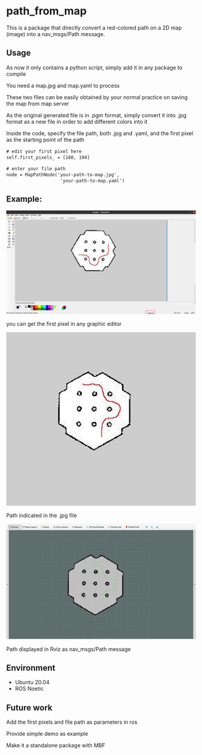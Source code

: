 # path_from_map
This is a package that directly convert a red-colored path on a 2D map (image) into a nav_msgs/Path message. 
## Usage
As now it only contains a python script, simply add it in any package to compile

You need a map.jpg and map.yaml to process

These two files can be easily obtained by your normal practice on saving the map from map server

As the original generated file is in .pgm format, simply convert it into .jpg format as a new file in order to add different colors into it

Inside the code, specify the file path, both .jpg and .yaml, and the first pixel as the starting point of the path

```
# edit your first pixel here
self.first_pixels_ = [160, 194]
```

```
# enter your file path
node = MapPathNode('your-path-to-map.jpg',
                    'your-path-to-map.yaml')
```
## Example:
![alt text](https://github.com/shavargo109/path_from_map/blob/main/doc/first_pixel.png)

you can get the first pixel in any graphic editor

![alt text](https://github.com/shavargo109/path_from_map/blob/main/doc/image.png)

Path indicated in the .jpg file 

![alt text](https://github.com/shavargo109/path_from_map/blob/main/doc/Rviz.png)

Path displayed in Rviz as nav_msgs/Path message

## Environment
- Ubuntu 20.04
- ROS Noetic

## Future work
Add the first pixels and file path as parameters in ros

Provide simple demo as example

Make it a standalone package with MBF
